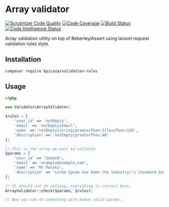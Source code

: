 # Array validator

[![Scrutinizer Code Quality](https://scrutinizer-ci.com/g/kpicaza/array-validator/badges/quality-score.png?b=master)](https://scrutinizer-ci.com/g/kpicaza/array-validator/?branch=master)
[![Code Coverage](https://scrutinizer-ci.com/g/kpicaza/array-validator/badges/coverage.png?b=master)](https://scrutinizer-ci.com/g/kpicaza/array-validator/?branch=master)
[![Build Status](https://scrutinizer-ci.com/g/kpicaza/array-validator/badges/build.png?b=master)](https://scrutinizer-ci.com/g/kpicaza/array-validator/build-status/master)
[![Code Intelligence Status](https://scrutinizer-ci.com/g/kpicaza/array-validator/badges/code-intelligence.svg?b=master)](https://scrutinizer-ci.com/code-intelligence)

Array validation utility on top of Beberley/Assert using laravel request validation rules style.

## Installation

````
composer require kpicaza/validation-rules
````

## Usage

```php
<?php

use Validator\ArrayValidator;

$rules = [
    'user_id' => 'notEmpty',
    'email' => 'notEmpty|email',
    'name' => 'notEmpty|string|greaterThan:3|lessThan:120',
    'description' => 'notEmpty|greaterThan:40'
];

// This is the array we want to validate
$params = [
    'user_id' => 'SomeId',
    'email' => 'example@example.com',
    'name' => 'Mr Potato',
    'description' => 'Lorem Ipsum has been the industry\'s standard dummy text ever since the 1500s, when an unknown printer took a galley of type and scrambled it to make a type specimen book.'
];

// It should not do nothing, everything is correct here.
ArrayValidator::check($params, $rules);

// Now you can do something with known valid params.

```
